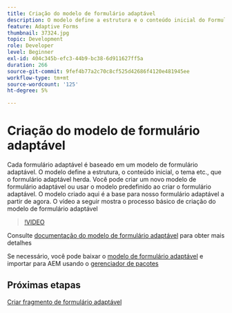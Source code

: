 ```yaml
---
title: Criação do modelo de formulário adaptável
description: O modelo define a estrutura e o conteúdo inicial do Formulário adaptável.
feature: Adaptive Forms
thumbnail: 37324.jpg
topic: Development
role: Developer
level: Beginner
exl-id: 404c345b-efc3-44b9-bc38-6d911627ff5a
duration: 266
source-git-commit: 9fef4b77a2c70c8cf525d42686f4120e481945ee
workflow-type: tm+mt
source-wordcount: '125'
ht-degree: 5%

---
```


# Criação do modelo de formulário adaptável

Cada formulário adaptável é baseado em um modelo de formulário adaptável. O modelo define a estrutura, o conteúdo inicial, o tema etc., que o formulário adaptável herda. Você pode criar um novo modelo de formulário adaptável ou usar o modelo predefinido ao criar o formulário adaptável.
O modelo criado aqui é a base para nosso formulário adaptável a partir de agora.
O vídeo a seguir mostra o processo básico de criação do modelo de formulário adaptável

>[!VIDEO](https://video.tv.adobe.com/v/37324?quality=12&learn=on)

Consulte [documentação do modelo de formulário adaptável](https://experienceleague.adobe.com/docs/experience-manager-65/forms/adaptive-forms-advanced-authoring/template-editor.html) para obter mais detalhes

Se necessário, você pode baixar o [modelo de formulário adaptável](assets/peak-application-template.zip) e importar para AEM usando o [gerenciador de pacotes](http://localhost:4502/crx/packmgr/index.jsp)

## Próximas etapas

[Criar fragmento de formulário adaptável](./create-form-fragment.md)

